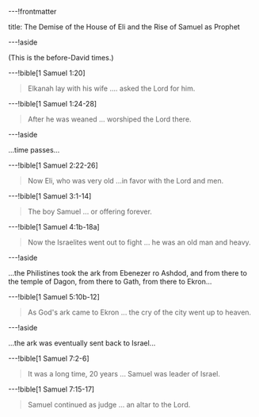 ---!frontmatter

title: The Demise of the House of Eli and the Rise of Samuel as Prophet

---!aside

(This is the before-David times.)

---!bible[1 Samuel 1:20]

> Elkanah lay with his wife .... asked the Lord for him.

---!bible[1 Samuel 1:24-28]

> After he was weaned ... worshiped the Lord there.

---!aside

...time passes...

---!bible[1 Samuel 2:22-26]

> Now Eli, who was very old ...in favor with the Lord and men.

---!bible[1 Samuel 3:1-14]

> The boy Samuel ... or offering forever.

---!bible[1 Samuel 4:1b-18a]

> Now the Israelites went out to fight ... he was an old man and heavy.

---!aside

...the Philistines took the ark from Ebenezer ro Ashdod, and from there to the temple of Dagon, from there to Gath, from there to Ekron...

---!bible[1 Samuel 5:10b-12]

> As God's ark came to Ekron ... the cry of the city went up to heaven.

---!aside

...the ark was eventually sent back to Israel...

---!bible[1 Samuel 7:2-6]

> It was a long time, 20 years ... Samuel was leader of Israel.

---!bible[1 Samuel 7:15-17]

> Samuel continued as judge ... an altar to the Lord.
